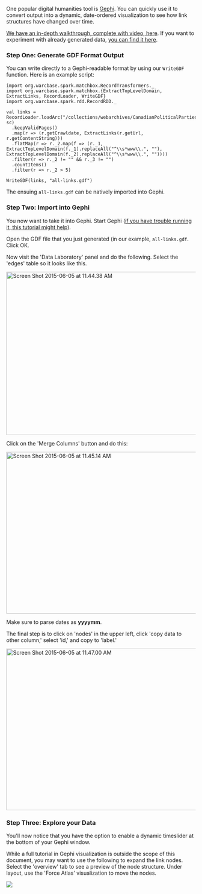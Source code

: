 One popular digital humanities tool is [Gephi](http://gephi.github.io/). You can quickly use it to convert output into a dynamic, date-ordered visualization to see how link structures have changed over time.

[We have an in-depth walkthrough, complete with video, here](http://ianmilligan.ca/2015/12/11/from-dataverse-to-gephi-network-analysis-on-our-data/). If you want to experiment with already generated data, [you can find it here](http://dataverse.scholarsportal.info/dvn/faces/study/StudyPage.xhtml?globalId=hdl:10864/11301).

<h3>Step One: Generate GDF Format Output</h3>

You can write directly to a Gephi-readable format by using our `WriteGDF` function. Here is an example script:

```
import org.warcbase.spark.matchbox.RecordTransformers._
import org.warcbase.spark.matchbox.{ExtractTopLevelDomain, ExtractLinks, RecordLoader, WriteGDF}
import org.warcbase.spark.rdd.RecordRDD._

val links = RecordLoader.loadArc("/collections/webarchives/CanadianPoliticalParties/arc/", sc)
  .keepValidPages()
  .map(r => (r.getCrawldate, ExtractLinks(r.getUrl, r.getContentString)))
  .flatMap(r => r._2.map(f => (r._1, ExtractTopLevelDomain(f._1).replaceAll("^\\s*www\\.", ""), ExtractTopLevelDomain(f._2).replaceAll("^\\s*www\\.", ""))))
  .filter(r => r._2 != "" && r._3 != "")
  .countItems()
  .filter(r => r._2 > 5)

WriteGDF(links, "all-links.gdf")
```

The ensuing `all-links.gdf` can be natively imported into Gephi.

<h3>Step Two: Import into Gephi</h3>

You now want to take it into Gephi. Start Gephi (<a href="http://ianmilligan.ca/2014/07/15/getting-gephi-running-on-os-x-mavericks/">if you have trouble running it, this tutorial might help</a>). 

Open the GDF file that you just generated (in our example, `all-links.gdf`. Click OK.

Now visit the 'Data Laboratory' panel and do the following. Select the 'edges' table so it looks like this.

<a href="https://ianmilli.files.wordpress.com/2015/06/screen-shot-2015-06-05-at-11-44-38-am.png"><img src="https://ianmilli.files.wordpress.com/2015/06/screen-shot-2015-06-05-at-11-44-38-am.png?w=660" alt="Screen Shot 2015-06-05 at 11.44.38 AM" width="660" height="433" class="aligncenter size-large wp-image-2663" /></a>

Click on the 'Merge Columns' button and do this:

<a href="https://ianmilli.files.wordpress.com/2015/06/screen-shot-2015-06-05-at-11-45-14-am.png"><img src="https://ianmilli.files.wordpress.com/2015/06/screen-shot-2015-06-05-at-11-45-14-am.png?w=660" alt="Screen Shot 2015-06-05 at 11.45.14 AM" width="660" height="429" class="aligncenter size-large wp-image-2664" /></a>

Make sure to parse dates as <strong>yyyymm</strong>.

The final step is to click on 'nodes' in the upper left, click 'copy data to other column,' select 'id,' and copy to 'label.'

<a href="https://ianmilli.files.wordpress.com/2015/06/screen-shot-2015-06-05-at-11-47-00-am.png"><img src="https://ianmilli.files.wordpress.com/2015/06/screen-shot-2015-06-05-at-11-47-00-am.png?w=660" alt="Screen Shot 2015-06-05 at 11.47.00 AM" width="660" height="429" class="aligncenter size-large wp-image-2665" /></a>

<h3>Step Three: Explore your Data</h3>

You'll now notice that you have the option to enable a dynamic timeslider at the bottom of your Gephi window. 

While a full tutorial in Gephi visualization is outside the scope of this document, you may want to use the following to expand the link nodes. Select the 'overview' tab to see a preview of the node structure. Under layout, use the 'Force Atlas' visualization to move the nodes. 

![](https://ianmilli.files.wordpress.com/2015/06/screen-shot-2015-06-05-at-11-51-29-am.png)